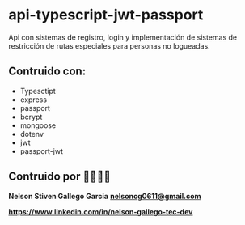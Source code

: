 # api-typescript-jwt-passport


Api con sistemas de registro, login y implementación de sistemas de restricción de rutas especiales para personas no logueadas.


## Contruido con:

- Typesctipt
- express
- passport
- bcrypt
- mongoose
- dotenv
- jwt
- passport-jwt

## Contruido por 👨‍💻👨‍🍳

**Nelson Stiven Gallego Garcia**
**nelsoncg0611@gmail.com**

**https://www.linkedin.com/in/nelson-gallego-tec-dev**

